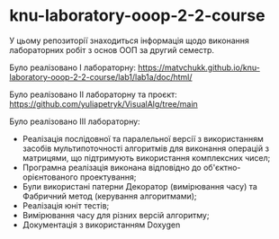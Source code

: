 # knu-laboratory-ooop-2-2-course

У цьому репозиторії знаходиться інформація щодо виконання лабораторних робіт з основ ООП за другий семестр.

Було реалізовано І лабораторну: https://matvchukk.github.io/knu-laboratory-ooop-2-2-course/lab1/lab1a/doc/html/

Було реалізовано ІІ лабораторну та проєкт: https://github.com/yuliapetryk/VisualAlg/tree/main

Було реалізовано ІІІ лабораторну:
- Реалізація послідовної та паралельної версії з використанням засобів мультипоточності алгоритмів для виконання операцій з матрицями, що підтримують використання комплексних чисел;
- Програмна реалізація виконана відповідно до об'єктно-орієнтованого проектування;
- Були використані патерни Декоратор (вимірювання часу) та Фабричний метод (керування алгоритмами);
- Реалізація юніт тестів;
- Вимірювання часу для різних версій алгоритму;
- Документація з використанням Doxygen
